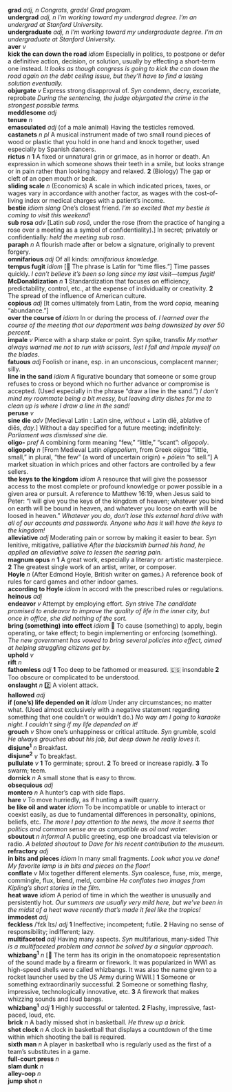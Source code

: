 __grad__ _adj, n_ _Congrats, grads!_ _Grad program._  
__undergrad__ _adj, n_ _I’m working toward my undergrad degree._ _I’m an undergrad at Stanford University._  
__undergraduate__ _adj, n_ _I’m working toward my undergraduate degree._ _I’m an undergraduate at Stanford University._  
__aver__ _v_  
__kick the can down the road__ _idiom_ Especially in politics, to postpone or defer a definitive action, decision, or solution, usually by effecting a short-term one instead. _It looks as though congress is going to kick the can down the road again on the debt ceiling issue, but they’ll have to find a lasting solution eventually._  
__objurgate__ _v_ Express strong disapproval of. _Syn_ condemn, decry, excoriate, reprobate _During the sentencing, the judge objurgated the crime in the strongest possible terms._  
__meddlesome__ _adj_  
__tenure__ _n_  
__emasculated__ _adj_ (of a male animal) Having the testicles removed.  
__castanets__ _n pl_ A musical instrument made of two small round pieces of wood or plastic that you hold in one hand and knock together, used especially by Spanish dancers.  
__rictus__ _n_ __1__ A fixed or unnatural grin or grimace, as in horror or death. An expression in which someone shows their teeth in a smile, but looks strange or in pain rather than looking happy and relaxed. __2__ (Biology) The gap or cleft of an open mouth or beak.  
__sliding scale__ _n_ (Economics) A scale in which indicated prices, taxes, or wages vary in accordance with another factor, as wages with the cost-of-living index or medical charges with a patient’s income.  
__bestie__ _idiom_ _slang_ One’s closest friend. _I’m so excited that my bestie is coming to visit this weekend!_  
__sub rosa__ _adv_ [Latin _sub rosā_, under the rose (from the practice of hanging a rose over a meeting as a symbol of confidentiality).] In secret; privately or confidentially: _held the meeting sub rosa._  
__paraph__ _n_ A flourish made after or below a signature, originally to prevent forgery.  
__omnifarious__ _adj_ Of all kinds: _omnifarious knowledge._  
__tempus fugit__ _idiom_ [:scroll: The phrase is Latin for “time flies.”] Time passes quickly. _I can’t believe it’s been so long since my last visit—tempus fugit!_  
__McDonaldization__ _n_ __1__ Standardization that focuses on efficiency, predictability, control, etc., at the expense of individuality or creativity. __2__ The spread of the influence of American culture.  
__copious__ _adj_ [It comes ultimately from Latin, from the word _copia_, meaning “abundance.”]  
__over the course of__ _idiom_ In or during the process of. _I learned over the course of the meeting that our department was being downsized by over 50 percent._  
__impale__ _v_ Pierce with a sharp stake or point. _Syn_ spike, transfix _My mother always warned me not to run with scissors, lest I fall and impale myself on the blades._  
__fatuous__ _adj_ Foolish or inane, esp. in an unconscious, complacent manner; silly.  
__line in the sand__ _idiom_ A figurative boundary that someone or some group refuses to cross or beyond which no further advance or compromise is accepted. (Used especially in the phrase “draw a line in the sand.”) _I don’t mind my roommate being a bit messy, but leaving dirty dishes for me to clean up is where I draw a line in the sand!_  
__peruse__ _v_  
__sine die__ _adv_ [Medieval Latin : Latin sine, _without_ + Latin diē, ablative of diēs, _day_.] Without a day specified for a future meeting; indefinitely: _Parliament was dismissed sine die._  
__oligo-__ _pref_ A combining form meaning “few,” “little,” “scant”: _oligopoly_.  
__oligopoly__ _n_ [From Medieval Latin _oligopolium_, from Greek _oligos_ “little, small,” in plural, “the few” (a word of uncertain origin) + _pōlein_ “to sell.”] A market situation in which prices and other factors are controlled by a few sellers.  
__the keys to the kingdom__ _idiom_ A resource that will give the possessor access to the most complete or profound knowledge or power possible in a given area or pursuit. A reference to Matthew 16:19, when Jesus said to Peter: “I will give you the keys of the kingdom of heaven; whatever you bind on earth will be bound in heaven, and whatever you loose on earth will be loosed in heaven.” _Whatever you do, don’t lose this external hard drive with all of our accounts and passwords. Anyone who has it will have the keys to the kingdom!_  
__alleviative__ _adj_ Moderating pain or sorrow by making it easier to bear. _Syn_ lenitive, mitigative, palliative _After the blacksmith burned his hand, he applied an alleviative salve to lessen the searing pain._  
__magnum opus__ _n_ __1__ A great work, especially a literary or artistic masterpiece. __2__ The greatest single work of an artist, writer, or composer.  
__Hoyle__ _n_ (After Edmond Hoyle, British writer on games.) A reference book of rules for card games and other indoor games.  
__according to Hoyle__ _idiom_ In accord with the prescribed rules or regulations.  
__heinous__ _adj_  
__endeavor__ _v_ Attempt by employing effort. _Syn_ strive _The candidate promised to endeavor to improve the quality of life in the inner city, but once in office, she did nothing of the sort._  
__bring (something) into effect__ _idiom_ :dart: To cause (something) to apply, begin operating, or take effect; to begin implementing or enforcing (something). _The new government has vowed to bring several policies into effect, aimed at helping struggling citizens get by._  
__uphold__ _v_  
__rift__ _n_  
__fathomless__ _adj_ __1__ Too deep to be fathomed or measured. :es: insondable __2__ Too obscure or complicated to be understood.  
__onslaught__ _n_ :two: A violent attack.  
__hallowed__ _adj_  
__if (one’s) life depended on it__ _idiom_ Under any circumstances; no matter what. (Used almost exclusively with a negative statement regarding something that one couldn’t or wouldn’t do.) _No way am I going to karaoke night. I couldn’t sing if my life depended on it!_  
__grouch__ _v_ Show one’s unhappiness or critical attitude. _Syn_ grumble, scold _He always grouches about his job, but deep down he really loves it._  
__disjune<sup>1</sup>__ _n_ Breakfast.  
__disjune<sup>2</sup>__ _v_ To breakfast.  
__pullulate__ _v_ __1__ To germinate; sprout. __2__ To breed or increase rapidly. __3__ To swarm; teem.  
__dornick__ _n_ A small stone that is easy to throw.  
__obsequious__ _adj_  
__montero__ _n_ A hunter’s cap with side flaps.  
__hare__ _v_ To move hurriedly, as if hunting a swift quarry.  
__be like oil and water__ _idiom_ To be incompatible or unable to interact or coexist easily, as due to fundamental differences in personality, opinions, beliefs, etc. _The more I pay attention to the news, the more it seems that politics and common sense are as compatible as oil and water._  
__sboutout__ _n_ _informal_ A public greeting, esp one broadcast via television or radio. _A belated shoutout to Dave for his recent contribution to the museum._  
__refractory__ _adj_  
__in bits and pieces__ _idiom_ In many small fragments. _Look what you.ve done! My favorite lamp is in bits and pieces on the floor!_  
__conflate__ _v_ Mix together different elements. _Syn_ coalesce, fuse, mix, merge, commingle, flux, blend, meld, combine _He conflates two images from Kipling’s short stories in the film._  
__heat wave__ _idiom_ A period of time in which the weather is unusually and persistently hot. _Our summers are usually very mild here, but we’ve been in the midst of a heat wave recently that’s made it feel like the tropics!_  
__immodest__ _adj_  
__feckless__ /ˈfɛk lɪs/ _adj_ __1__ Ineffective; incompetent; futile. __2__ Having no sense of responsibility; indifferent; lazy.  
__multifaceted__ _adj_ Having many aspects. _Syn_ multifarious, many-sided _This is a multifaceted problem and cannot be solved by a singular approach._  
__whizbang<sup>1</sup>__ _n_ [:scroll: The term has its origin in the onomatopoeic representation of the sound made by a firearm or firework. It was popularized in WWI as high-speed shells were called whizbangs. It was also the name given to a rocket launcher used by the US Army during WWII.] __1__ Someone or something extraordinarily successful. __2__ Someone or something flashy, impressive, technologically innovative, etc. __3__ A firework that makes whizzing sounds and loud bangs.  
__whizbang<sup>1</sup>__ _adj_ __1__ Highly successful or talented. __2__ Flashy, impressive, fast-paced, loud, etc.  
__brick__ _n_ A badly missed shot in basketball. _He threw up a brick._  
__shot clock__ _n_ A clock in basketball that displays a countdown of the time within which shooting the ball is required.  
__sixth man__ _n_ A player in basketball who is regularly used as the first of a team’s substitutes in a game.  
__full-court press__ _n_  
__slam dunk__ _n_  
__alley-oop__ _n_  
__jump shot__ _n_  

